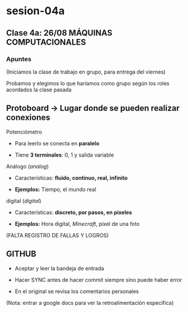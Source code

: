 # sesion-04a

## Clase 4a: 26/08 MÁQUINAS COMPUTACIONALES

### Apuntes

(Iniciamos la clase de trabajo en grupo, para entrega del viernes)

Probamos y elegimos lo que haríamos como grupo según los roles acordados la clase pasada

## Protoboard -> Lugar donde se pueden realizar conexiones

Potenciómetro

- Para leerlo se conecta en **paralelo**
  
- Tiene **3 terminales**: 0, 1 y salida variable

Análogo (*analog*)

- Características: **fluido, continuo, real, infinito**

- **Ejemplos:** Tiempo, el mundo real

digital (*digital*)

- Características: **discreto, por pasos, en píxeles**

- **Ejemplos:** Hora digital, *Minecraft*, píxel de una foto

(FALTA REGISTRO DE FALLAS Y LOGROS)

## GITHUB

- Aceptar y leer la bandeja de entrada

- Hacer SYNC antes de hacer commit siempre sino puede haber error

- En el original se revisa los comentarios personales

(Nota: entrar a google docs para ver la retroalimentación especifica)
